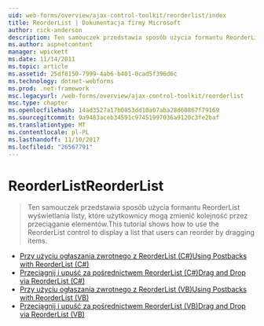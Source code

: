 ```yaml
---
uid: web-forms/overview/ajax-control-toolkit/reorderlist/index
title: ReorderList | Dokumentacja firmy Microsoft
author: rick-anderson
description: Ten samouczek przedstawia sposób użycia formantu ReorderList wyświetlania listy, które użytkownicy mogą zmienić kolejność przez przeciąganie elementów.
ms.author: aspnetcontent
manager: wpickett
ms.date: 11/14/2011
ms.topic: article
ms.assetid: 25df8150-7999-4ab6-b401-0cad5f396d6c
ms.technology: dotnet-webforms
ms.prod: .net-framework
msc.legacyurl: /web-forms/overview/ajax-control-toolkit/reorderlist
msc.type: chapter
ms.openlocfilehash: 14ad3527a17b0853dd10a07aba28d60867f79169
ms.sourcegitcommit: 9a9483aceb34591c97451997036a9120c3fe2baf
ms.translationtype: MT
ms.contentlocale: pl-PL
ms.lasthandoff: 11/10/2017
ms.locfileid: "26567791"
---
```

<a name="reorderlist"></a><span data-ttu-id="2557a-103">ReorderList</span><span class="sxs-lookup"><span data-stu-id="2557a-103">ReorderList</span></span>
====================
> <span data-ttu-id="2557a-104">Ten samouczek przedstawia sposób użycia formantu ReorderList wyświetlania listy, które użytkownicy mogą zmienić kolejność przez przeciąganie elementów.</span><span class="sxs-lookup"><span data-stu-id="2557a-104">This tutorial shows how to use the ReorderList control to display a list that users can reorder by dragging items.</span></span>


- [<span data-ttu-id="2557a-105">Przy użyciu ogłaszania zwrotnego z ReorderList (C#)</span><span class="sxs-lookup"><span data-stu-id="2557a-105">Using Postbacks with ReorderList (C#)</span></span>](using-postbacks-with-reorderlist-cs.md)
- [<span data-ttu-id="2557a-106">Przeciągnij i upuść za pośrednictwem ReorderList (C#)</span><span class="sxs-lookup"><span data-stu-id="2557a-106">Drag and Drop via ReorderList (C#)</span></span>](drag-and-drop-via-reorderlist-cs.md)
- [<span data-ttu-id="2557a-107">Przy użyciu ogłaszania zwrotnego z ReorderList (VB)</span><span class="sxs-lookup"><span data-stu-id="2557a-107">Using Postbacks with ReorderList (VB)</span></span>](using-postbacks-with-reorderlist-vb.md)
- [<span data-ttu-id="2557a-108">Przeciągnij i upuść za pośrednictwem ReorderList (VB)</span><span class="sxs-lookup"><span data-stu-id="2557a-108">Drag and Drop via ReorderList (VB)</span></span>](drag-and-drop-via-reorderlist-vb.md)
